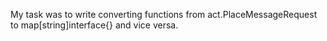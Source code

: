 My task was to write converting functions from act.PlaceMessageRequest to map[string]interface{} and vice versa.